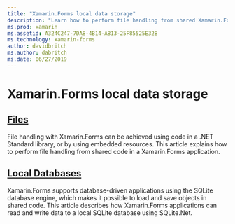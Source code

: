 ```yaml
---
title: "Xamarin.Forms local data storage"
description: "Learn how to perform file handling from shared Xamarin.Forms code, and how to read and write data to a local SQLite database using SQLite.Net."
ms.prod: xamarin
ms.assetid: A324C247-7DA8-4B14-A813-25F85525E32B
ms.technology: xamarin-forms
author: davidbritch
ms.author: dabritch
ms.date: 06/27/2019
---
```


# Xamarin.Forms local data storage

## [Files](files.md)

File handling with Xamarin.Forms can be achieved using code in a .NET Standard library, or by using embedded resources. This article explains how to perform file handling from shared code in a Xamarin.Forms application.

## [Local Databases](databases.md)

Xamarin.Forms supports database-driven applications using the SQLite database engine, which makes it possible to load and save objects in shared code. This article describes how Xamarin.Forms applications can read and write data to a local SQLite database using SQLite.Net.
